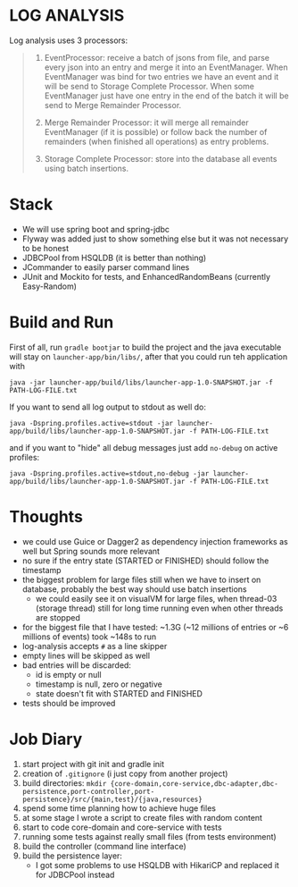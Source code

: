 LOG ANALYSIS
============

Log analysis uses 3 processors:

> 1. EventProcessor: receive a batch of jsons from file, and parse every json into an entry and merge it into an EventManager. 
>When EventManager was bind for two entries we have an event and it will be send to Storage Complete Processor. When some 
>EventManager just have one entry in the end of the batch it will be send to Merge Remainder Processor.    
> 
> 1. Merge Remainder Processor: it will merge all remainder EventManager (if it is possible) or follow back the number 
>of remainders (when finished all operations) as entry problems.
>
> 1. Storage Complete Processor: store into the database all events using batch insertions.

Stack
=====
* We will use spring boot and spring-jdbc
* Flyway was added just to show something else but it was not necessary to be honest
* JDBCPool from HSQLDB (it is better than nothing)
* JCommander to easily parser command lines
* JUnit and Mockito for tests, and EnhancedRandomBeans (currently Easy-Random)

Build and Run
=============
First of all, run `gradle bootjar` to build the project and the java executable will stay on `launcher-app/bin/libs/`, after that you could run teh application with 
```
java -jar launcher-app/build/libs/launcher-app-1.0-SNAPSHOT.jar -f PATH-LOG-FILE.txt
```

If you want to send all log output to stdout as well do:
```
java -Dspring.profiles.active=stdout -jar launcher-app/build/libs/launcher-app-1.0-SNAPSHOT.jar -f PATH-LOG-FILE.txt
```
and if you want to "hide" all debug messages just add `no-debug` on active profiles:
```
java -Dspring.profiles.active=stdout,no-debug -jar launcher-app/build/libs/launcher-app-1.0-SNAPSHOT.jar -f PATH-LOG-FILE.txt
```

Thoughts
========
* we could use Guice or Dagger2 as dependency injection frameworks as well but Spring sounds more relevant 
* no sure if the entry state (STARTED or FINISHED) should follow the timestamp
* the biggest problem for large files still when we have to insert on database, probably the best way should use batch insertions
    * we could easily see it on visualVM for large files, when thread-03 (storage thread) still for long time running even when other threads are stopped 
* for the biggest file that I have tested: ~1.3G (~12 millions of entries or ~6 millions of events) took ~148s to run
* log-analysis accepts `#` as a line skipper
* empty lines will be skipped as well
* bad entries will be discarded:
    * id is empty or null
    * timestamp is null, zero or negative
    * state doesn't fit with STARTED and FINISHED
* tests should be improved
 
Job Diary
=========
1. start project with git init and gradle init
1. creation of `.gitignore` (i just copy from another project)
1. build directories: `mkdir {core-domain,core-service,dbc-adapter,dbc-persistence,port-controller,port-persistence}/src/{main,test}/{java,resources}`
1. spend some time planning how to achieve huge files
1. at some stage I wrote a script to create files with random content
1. start to code core-domain and core-service with tests
1. running some tests against really small files (from tests environment)
1. build the controller (command line interface)
1. build the persistence layer:
    * I got some problems to use HSQLDB with HikariCP and replaced it for JDBCPool instead

